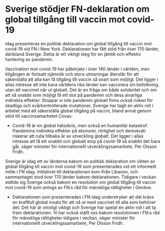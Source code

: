 # Sverige stödjer FN-deklaration om global tillgång till vaccin mot covid-19

Idag presenteras en politisk deklaration om global tillgång till vaccin mot covid-19 vid FN i New York. Deklarationen har fått stöd från över 170 länder, däribland Sverige. Detta är ett viktigt steg för en jämlik och effektiv hantering av pandemin.

Vaccination mot covid-19 har påbörjats i över 140 länder i världen, men tillgången är fortsatt ojämnlik och stora utmaningar återstår för att säkerställa att alla kan få tillgång till vaccin så snart som möjligt. Det ligger i allas intresse att inte bara världens rika länder kan vaccinera sin befolkning, utan att vaccinet når ut globalt. Det är en fråga om både solidaritet och om att så snabbt som möjligt få ett slut på pandemin och dess alvarliga indirekta effekter. Stoppar vi inte pandemin globalt finns också risken för skadliga och svårkontrollerade mutationer. Sverige har tagit en aktiv roll i arbetet med att säkerställa global tillgång på vaccin, bland annat genom stöd till vaccinsamarbetet Covax.

- Covid-19 är en global hälsokris, men också en humanitär katastrof. Pandemins indirekta effekter på ekonomi, rörlighet och demokrati riskerar att rulla tillbaka år av utveckling globalt. Det ligger i allas intresse att få ett snabbt och globalt stop på covid-19 så snabbt det bara går, säger minister för internationellt utvecklingssamarbete, Per Olsson Fridh.

Sverige är idag ett av länderna bakom en politisk deklaration om vikten av global tillgång till vaccin mot covid-19 som presenterades vid ett informellt möte i FN idag. Initiativet till deklarationen kom ifrån Libanon, och sammantaget stod över 170 länder bakom deklarationen. Tidigare i veckan ställde sig Sverige också bakom en resolution om global tillgång till vaccin mot covid-19 som antogs av FN:s råd för mänskliga rättigheter i Genève.

- Deklarationen som presenterades i FN idag understryker att det krävs en kraftfull global insats för att nå ut med vaccinet till alla som behöver det. Det här är otroligt viktigt och Sverige har spelat en aktiv roll i att ta fram deklarationen. Vi har också ställt oss bakom resolutionen i FN:s råd för mänskliga rättigheter tidigare i veckan, säger minister för internationellt utvecklingssamarbete, Per Olsson Fridh.
